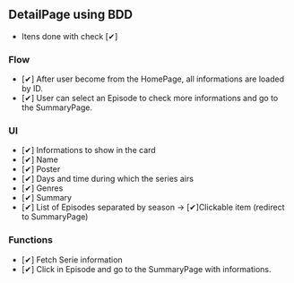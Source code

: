 ## DetailPage using BDD
- Itens done with check [✔]

### Flow
- [✔] After user become from the HomePage, all informations are loaded by ID.
- [✔] User can select an Episode to check more informations and go to the SummaryPage.

### UI
- [✔] Informations to show in the card
 - [✔] Name
 - [✔] Poster
 - [✔] Days and time during which the series airs
 - [✔] Genres
 - [✔] Summary
 - [✔] List of Episodes separated by season
  -> [✔]Clickable item (redirect to SummaryPage)

### Functions
- [✔] Fetch Serie information
- [✔] Click in Episode and go to the SummaryPage with informations.